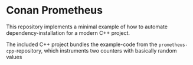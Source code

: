 # Conan Prometheus

This repository implements a minimal example of how to automate dependency-installation for a modern C++ project.

The included C++ project bundles the example-code from the `prometheus-cpp`-repository, which instruments two counters with basically random values

